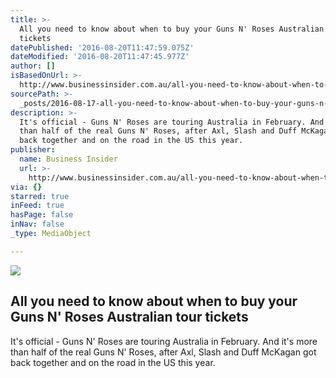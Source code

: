 ```yaml
---
title: >-
  All you need to know about when to buy your Guns N' Roses Australian tour
  tickets
datePublished: '2016-08-20T11:47:59.075Z'
dateModified: '2016-08-20T11:47:45.977Z'
author: []
isBasedOnUrl: >-
  http://www.businessinsider.com.au/all-you-need-to-know-about-when-to-buy-your-guns-n-roses-australian-tour-tickets-2016-8
sourcePath: >-
  _posts/2016-08-17-all-you-need-to-know-about-when-to-buy-your-guns-n-roses-au.md
description: >-
  It's official - Guns N' Roses are touring Australia in February. And it's more
  than half of the real Guns N' Roses, after Axl, Slash and Duff McKagan got
  back together and on the road in the US this year.
publisher:
  name: Business Insider
  url: >-
    http://www.businessinsider.com.au/all-you-need-to-know-about-when-to-buy-your-guns-n-roses-australian-tour-tickets-2016-8
via: {}
starred: true
inFeed: true
hasPage: false
inNav: false
_type: MediaObject

---
```

<article style=""><img src="http://edge.alluremedia.com.au/uploads/businessinsider/2016/08/gnr2-410x231.jpg" /><h1>All you need to know about when to buy your Guns N' Roses Australian tour tickets</h1><p>It's official - Guns N' Roses are touring Australia in February. And it's more than half of the real Guns N' Roses, after Axl, Slash and Duff McKagan got back together and on the road in the US this year.</p></article>